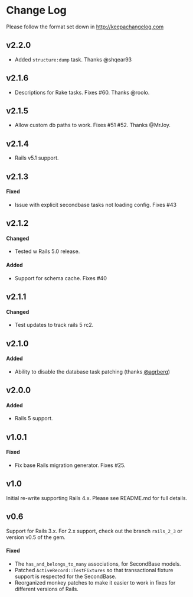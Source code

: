 # Change Log

Please follow the format set down in http://keepachangelog.com

## v2.2.0

- Added `structure:dump` task. Thanks @shqear93

## v2.1.6

- Descriptions for Rake tasks. Fixes #60. Thanks @roolo.

## v2.1.5

- Allow custom db paths to work. Fixes #51 #52. Thanks @MrJoy.

## v2.1.4

- Rails v5.1 support.

## v2.1.3

#### Fixed

- Issue with explicit secondbase tasks not loading config. Fixes #43

## v2.1.2

#### Changed

- Tested w Rails 5.0 release.

#### Added

- Support for schema cache. Fixes #40

## v2.1.1

#### Changed

- Test updates to track rails 5 rc2.

## v2.1.0

#### Added

- Ability to disable the database task patching (thanks [@agrberg](https://github.com/agrberg))

## v2.0.0

#### Added

- Rails 5 support.

## v1.0.1

#### Fixed

- Fix base Rails migration generator. Fixes #25.

## v1.0

Initial re-write supporting Rails 4.x. Please see README.md for full details.

## v0.6

Support for Rails 3.x. For 2.x support, check out the branch `rails_2_3` or version v0.5 of the gem.

#### Fixed

- The `has_and_belongs_to_many` associations, for SecondBase models.
- Patched `ActiveRecord::TestFixtures` so that transactional fixture support is respected for the SecondBase.
- Reorganized monkey patches to make it easier to work in fixes for different versions of Rails.
